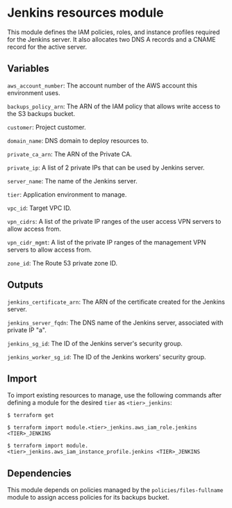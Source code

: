 # Jenkins resources module

This module defines the IAM policies, roles, and instance profiles required for the Jenkins server.  It also allocates two DNS A records and a CNAME record for the active server.  

## Variables

`aws_account_number`: The account number of the AWS account this environment uses.

`backups_policy_arn`: The ARN of the IAM policy that allows write access to the S3 backups bucket.

`customer`: Project customer.

`domain_name`: DNS domain to deploy resources to.

`private_ca_arn`: The ARN of the Private CA.

`private_ip`: A list of 2 private IPs that can be used by Jenkins server.

`server_name`: The name of the Jenkins server.

`tier`: Application environment to manage.

`vpc_id`: Target VPC ID.

`vpn_cidrs`: A list of the private IP ranges of the user access VPN servers to allow access from.

`vpn_cidr_mgmt`: A list of the private IP ranges of the management VPN servers to allow access from.

`zone_id`: The Route 53 private zone ID.

## Outputs

`jenkins_certificate_arn`: The ARN of the certificate created for the Jenkins server.

`jenkins_server_fqdn`: The DNS name of the Jenkins server, associated with private IP "a".

`jenkins_sg_id`: The ID of the Jenkins server's security group.

`jenkins_worker_sg_id`: The ID of the Jenkins workers' security group.

## Import

To import existing resources to manage, use the following commands after defining a module for the desired `tier` as `<tier>_jenkins`:

```
$ terraform get

$ terraform import module.<tier>_jenkins.aws_iam_role.jenkins <TIER>_JENKINS

$ terraform import module.<tier>_jenkins.aws_iam_instance_profile.jenkins <TIER>_JENKINS
```

## Dependencies

This module depends on policies managed by the `policies/files-fullname` module to assign access policies for its backups bucket.
